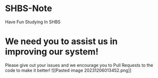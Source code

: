 # SHBS-Note
Have Fun Studying In SHBS

# We need you to assist us in improving our system!
Please give out your issues and we encourage you to Pull Requests to the code to make it better!
![[Pasted image 20231206013452.png]]